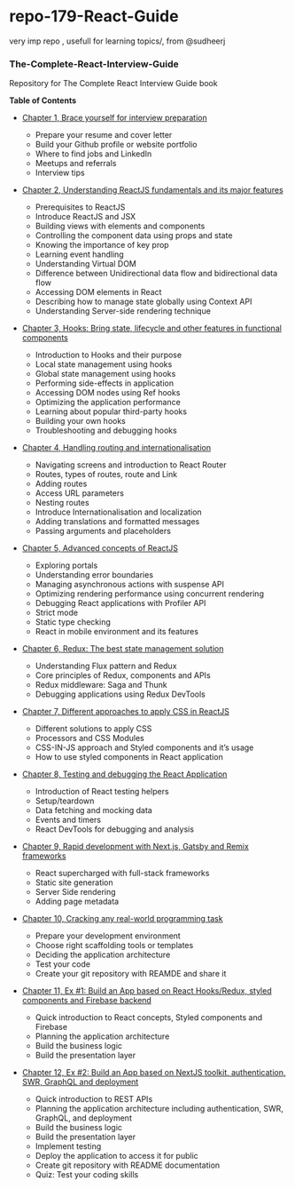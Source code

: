 # repo-179-React-Guide
very imp repo , usefull for learning topics/, from @sudheerj

### The-Complete-React-Interview-Guide
Repository for The Complete React Interview Guide book

__Table of Contents__

* [Chapter 1, Brace yourself for interview preparation](https://github.com/sudheerj/the-complete-react-interview-guide/tree/master/chapter1)
    * Prepare your resume and cover letter
    * Build your Github profile or website portfolio
    * Where to find jobs and LinkedIn
    * Meetups and referrals
    * Interview tips

* [Chapter 2, Understanding ReactJS fundamentals and its major features](https://github.com/sudheerj/the-complete-react-interview-guide/tree/master/chapter2)
    * Prerequisites to ReactJS
    * Introduce ReactJS and JSX
    * Building views with elements and components
    * Controlling the component data using props and state
    * Knowing the importance of key prop
    * Learning event handling 
    * Understanding Virtual DOM 
    * Difference between Unidirectional data flow and bidirectional data flow 
    * Accessing DOM elements in React
    * Describing how to manage state globally using Context API 
    * Understanding Server-side rendering technique 

* [Chapter 3, Hooks: Bring state, lifecycle and other features in functional components](https://github.com/sudheerj/the-complete-react-interview-guide/tree/master/chapter3)
    * Introduction to Hooks and their purpose
    * Local state management using hooks
    * Global state management using hooks
    * Performing side-effects in application
    * Accessing DOM nodes using Ref hooks
    * Optimizing the application performance
    * Learning about popular third-party hooks
    * Building your own hooks
    * Troubleshooting and debugging hooks

* [Chapter 4, Handling routing and internationalisation](https://github.com/sudheerj/the-complete-react-interview-guide/tree/master/chapter4)
    * Navigating screens and introduction to React Router
    * Routes, types of routes, route and Link
    * Adding routes
    * Access URL parameters
    * Nesting routes
    * Introduce Internationalisation and localization
    * Adding translations and formatted messages
    * Passing arguments and placeholders

* [Chapter 5, Advanced concepts of ReactJS](https://github.com/sudheerj/the-complete-react-interview-guide/tree/master/chapter5)
    * Exploring portals
    * Understanding error boundaries  
    * Managing asynchronous actions with suspense API
    * Optimizing rendering performance using concurrent rendering
    * Debugging React applications with Profiler API
    * Strict mode
    * Static type checking
    * React in mobile environment and its features

* [Chapter 6, Redux: The best state management solution](https://github.com/sudheerj/the-complete-react-interview-guide/tree/master/chapter6)
    * Understanding Flux pattern and Redux
    * Core principles of Redux, components and APIs
    * Redux middleware: Saga and Thunk
    * Debugging applications using Redux DevTools

* [Chapter 7, Different approaches to apply CSS in ReactJS](https://github.com/sudheerj/the-complete-react-interview-guide/tree/master/chapter7)
    * Different solutions to apply CSS
    * Processors and CSS Modules
    * CSS-IN-JS approach and Styled components and it’s usage
    * How to use styled components in React application

* [Chapter 8, Testing and debugging the React Application](https://github.com/sudheerj/the-complete-react-interview-guide/tree/master/chapter8)
    * Introduction of React testing helpers
    * Setup/teardown
    * Data fetching and mocking data
    * Events and timers
    * React DevTools for debugging and analysis

* [Chapter 9, Rapid development with Next.js, Gatsby and Remix frameworks](https://github.com/sudheerj/the-complete-react-interview-guide/tree/master/chapter9)
    * React supercharged with full-stack frameworks
    * Static site generation
    * Server Side rendering
    * Adding page metadata

* [Chapter 10, Cracking any real-world programming task ](https://github.com/sudheerj/the-complete-react-interview-guide/tree/master/chapter10)
    * Prepare your development environment
    * Choose right scaffolding tools or templates
    * Deciding the application architecture
    * Test your code
    * Create your git repository with REAMDE and share it

* [Chapter 11, Ex #1: Build an App based on React Hooks/Redux, styled components and Firebase backend](https://github.com/sudheerj/the-complete-react-interview-guide/tree/master/chapter11)
    * Quick introduction to React concepts, Styled components and Firebase
    * Planning the application architecture
    * Build the business logic
    * Build the presentation layer

* [Chapter 12, Ex #2: Build an App based on NextJS toolkit, authentication, SWR, GraphQL and deployment](https://github.com/sudheerj/the-complete-react-interview-guide/tree/master/chapter12)
    * Quick introduction to REST APIs
    * Planning the application architecture including authentication, SWR, GraphQL, and deployment
    * Build the business logic
    * Build the presentation layer
    * Implement testing
    * Deploy the application to access it for public
    * Create git repository with README documentation
    * Quiz: Test your coding skills


